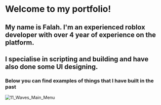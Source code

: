 # Welcome to my portfolio!

## My name is Falah. I'm an experienced roblox developer with over 4 year of experience on the platform.
## I specialise in scripting and building and have also done some UI designing. <br />


### Below you can find examples of things that I have built in the past <br />


![11_Waves_Main_Menu](https://github.com/falahfaz/falahfaz.github.io/assets/140397265/20aea92b-8d69-4f4f-bee7-89de9ff0ceac)
